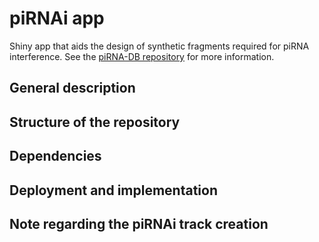 # piRNAi app
Shiny app that aids the design of synthetic fragments required for piRNA interference. See the [piRNA-DB repository](https://github.com/AmhedVargas/piRNAi-DB) for more information.

## General description

## Structure of the repository

## Dependencies

## Deployment and implementation

## Note regarding the piRNAi track creation
